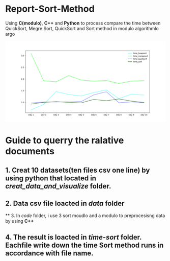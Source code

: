 # Report-Sort-Method
Using **C(modulo)**, **C++** and **Python** to process compare the time between QuickSort, Megre Sort, QuickSort and Sort method in modulo algorithmlo argo

![feature-image](chart.png)

# Guide to querry the ralative documents

## 1. Creat 10 datasets(ten files csv one line) by using python that located in *creat_data_and_visualize* folder.

## 2. Data csv file loacted in *data* folder  

** 3. In *code* folder, i use 3 sort moudlo and a modulo to preprocesisng data by using **C++**

## 4. The result is loacted in *time-sort* folder. Eachfile write down the time Sort method runs in accordance with file name. 
